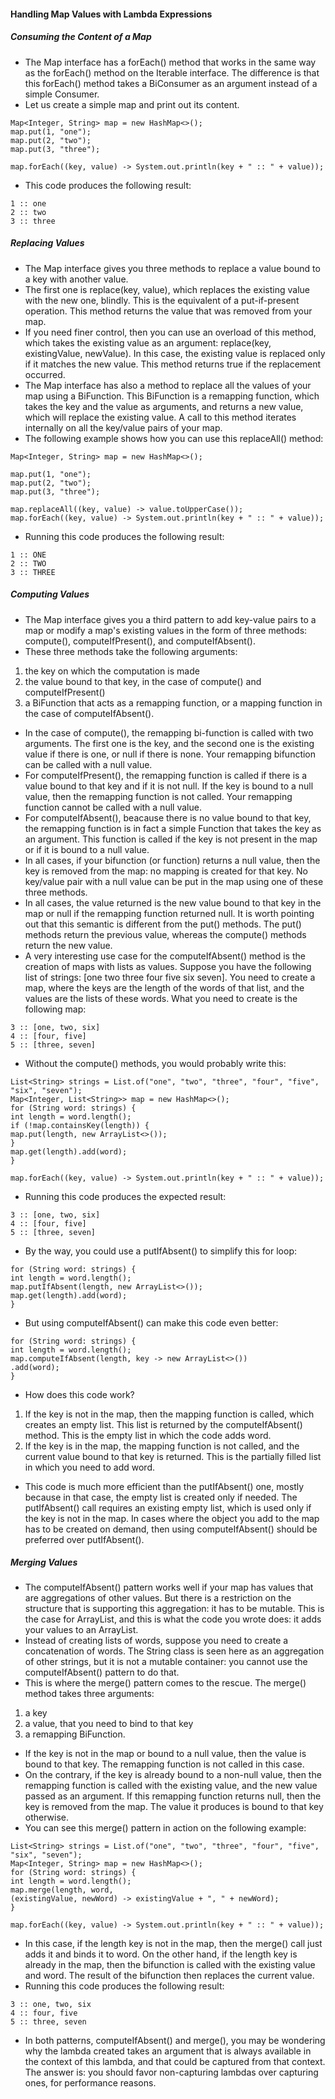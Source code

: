 #### Handling Map Values with Lambda Expressions
##### Consuming the Content of a Map
* The Map interface has a forEach() method that works in the same way as the forEach() method on the Iterable interface. The difference is that this forEach() method takes a BiConsumer as an argument instead of a simple Consumer. 
* Let us create a simple map and print out its content.
```
Map<Integer, String> map = new HashMap<>();
map.put(1, "one");
map.put(2, "two");
map.put(3, "three");

map.forEach((key, value) -> System.out.println(key + " :: " + value));
```
* This code produces the following result:
```
1 :: one
2 :: two
3 :: three
```
##### Replacing Values
* The Map interface gives you three methods to replace a value bound to a key with another value. 
* The first one is replace(key, value), which replaces the existing value with the new one, blindly. This is the equivalent of a put-if-present operation. This method returns the value that was removed from your map. 
* If you need finer control, then you can use an overload of this method, which takes the existing value as an argument: replace(key, existingValue, newValue). In this case, the existing value is replaced only if it matches the new value. This method returns true if the replacement occurred. 
* The Map interface has also a method to replace all the values of your map using a BiFunction. This BiFunction is a remapping function, which takes the key and the value as arguments, and returns a new value, which will replace the existing value. A call to this method iterates internally on all the key/value pairs of your map. 
* The following example shows how you can use this replaceAll() method:
```
Map<Integer, String> map = new HashMap<>();

map.put(1, "one");
map.put(2, "two");
map.put(3, "three");

map.replaceAll((key, value) -> value.toUpperCase());
map.forEach((key, value) -> System.out.println(key + " :: " + value));
```
* Running this code produces the following result:
```
1 :: ONE
2 :: TWO
3 :: THREE
```
##### Computing Values
* The Map interface gives you a third pattern to add key-value pairs to a map or modify a map's existing values in the form of three methods: compute(), computeIfPresent(), and computeIfAbsent(). 
* These three methods take the following arguments:
1. the key on which the computation is made 
2. the value bound to that key, in the case of compute() and computeIfPresent() 
3. a BiFunction that acts as a remapping function, or a mapping function in the case of computeIfAbsent().
* In the case of compute(), the remapping bi-function is called with two arguments. The first one is the key, and the second one is the existing value if there is one, or null if there is none. Your remapping bifunction can be called with a null value. 
* For computeIfPresent(), the remapping function is called if there is a value bound to that key and if it is not null. If the key is bound to a null value, then the remapping function is not called. Your remapping function cannot be called with a null value. 
* For computeIfAbsent(), beacause there is no value bound to that key, the remapping function is in fact a simple Function that takes the key as an argument. This function is called if the key is not present in the map or if it is bound to a null value. 
* In all cases, if your bifunction (or function) returns a null value, then the key is removed from the map: no mapping is created for that key. No key/value pair with a null value can be put in the map using one of these three methods. 
* In all cases, the value returned is the new value bound to that key in the map or null if the remapping function returned null. It is worth pointing out that this semantic is different from the put() methods. The put() methods return the previous value, whereas the compute() methods return the new value. 
* A very interesting use case for the computeIfAbsent() method is the creation of maps with lists as values. Suppose you have the following list of strings: [one two three four five six seven]. You need to create a map, where the keys are the length of the words of that list, and the values are the lists of these words. What you need to create is the following map:
```
3 :: [one, two, six]
4 :: [four, five]
5 :: [three, seven]
```
* Without the compute() methods, you would probably write this:
```
List<String> strings = List.of("one", "two", "three", "four", "five", "six", "seven");
Map<Integer, List<String>> map = new HashMap<>();
for (String word: strings) {
int length = word.length();
if (!map.containsKey(length)) {
map.put(length, new ArrayList<>());
}
map.get(length).add(word);
}

map.forEach((key, value) -> System.out.println(key + " :: " + value));
```
* Running this code produces the expected result:
```
3 :: [one, two, six]
4 :: [four, five]
5 :: [three, seven]
```
* By the way, you could use a putIfAbsent() to simplify this for loop:
```
for (String word: strings) {
int length = word.length();
map.putIfAbsent(length, new ArrayList<>());
map.get(length).add(word);
}
```
* But using computeIfAbsent() can make this code even better:
```
for (String word: strings) {
int length = word.length();
map.computeIfAbsent(length, key -> new ArrayList<>())
.add(word);
}
```
* How does this code work?
1. If the key is not in the map, then the mapping function is called, which creates an empty list. This list is returned by the computeIfAbsent() method. This is the empty list in which the code adds word. 
2. If the key is in the map, the mapping function is not called, and the current value bound to that key is returned. This is the partially filled list in which you need to add word. 
* This code is much more efficient than the putIfAbsent() one, mostly because in that case, the empty list is created only if needed. The putIfAbsent() call requires an existing empty list, which is used only if the key is not in the map. In cases where the object you add to the map has to be created on demand, then using computeIfAbsent() should be preferred over putIfAbsent().
##### Merging Values
* The computeIfAbsent() pattern works well if your map has values that are aggregations of other values. But there is a restriction on the structure that is supporting this aggregation: it has to be mutable. This is the case for ArrayList, and this is what the code you wrote does: it adds your values to an ArrayList. 
* Instead of creating lists of words, suppose you need to create a concatenation of words. The String class is seen here as an aggregation of other strings, but it is not a mutable container: you cannot use the computeIfAbsent() pattern to do that. 
* This is where the merge() pattern comes to the rescue. The merge() method takes three arguments:
1. a key 
2. a value, that you need to bind to that key 
3. a remapping BiFunction.
* If the key is not in the map or bound to a null value, then the value is bound to that key. The remapping function is not called in this case. 
* On the contrary, if the key is already bound to a non-null value, then the remapping function is called with the existing value, and the new value passed as an argument. If this remapping function returns null, then the key is removed from the map. The value it produces is bound to that key otherwise. 
* You can see this merge() pattern in action on the following example:
```
List<String> strings = List.of("one", "two", "three", "four", "five", "six", "seven");
Map<Integer, String> map = new HashMap<>();
for (String word: strings) {
int length = word.length();
map.merge(length, word,
(existingValue, newWord) -> existingValue + ", " + newWord);
}

map.forEach((key, value) -> System.out.println(key + " :: " + value));
```
* In this case, if the length key is not in the map, then the merge() call just adds it and binds it to word. On the other hand, if the length key is already in the map, then the bifunction is called with the existing value and word. The result of the bifunction then replaces the current value. 
* Running this code produces the following result:
```
3 :: one, two, six
4 :: four, five
5 :: three, seven
```
* In both patterns, computeIfAbsent() and merge(), you may be wondering why the lambda created takes an argument that is always available in the context of this lambda, and that could be captured from that context. The answer is: you should favor non-capturing lambdas over capturing ones, for performance reasons.